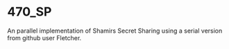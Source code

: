 # 470_SP
An parallel implementation of Shamirs Secret Sharing using a serial version from github user Fletcher.  
